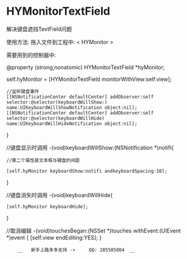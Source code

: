 
# HYMonitorTextField

解决键盘遮挡TextField问题

使用方法:
拖入文件到工程中: < HYMonitor >



需要用到的控制器中:

@property (strong,nonatomic) HYMonitorTextField *hyMonitor;



self.hyMonitor =  [HYMonitorTextField monitorWithView:self.view];
    
    //监听键盘事件
    [[NSNotificationCenter defaultCenter] addObserver:self selector:@selector(keyboardWillShow:) name:UIKeyboardWillShowNotification object:nil];
    [[NSNotificationCenter defaultCenter] addObserver:self selector:@selector(keyboardWillHide) name:UIKeyboardWillHideNotification object:nil];
    

}

//键盘显示时调用
-(void)keyboardWillShow:(NSNotification *)notifi{
    
    //第二个属性是文本框与键盘的间距
    
    [self.hyMonitor keyboardShow:notifi andkeyboardSpacing:10];
    
}

//键盘消失时调用
-(void)keyboardWillHide{

    [self.hyMonitor keyboardHide];
}


//取消编辑
-(void)touchesBegan:(NSSet *)touches withEvent:(UIEvent *)event
{
    [self.view endEditing:YES];
}


        __   新手上路多多支持 ->     QQ: 285585804  __
                            
